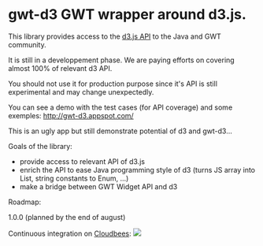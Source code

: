gwt-d3 GWT wrapper around d3.js.
======

This library provides access to the [d3.js API](http://d3js.org/) to the Java and GWT community.

It is still in a developpement phase. We are paying efforts on covering almost 100% of relevant d3 API.

You should not use it for production purpose since it's API is still experimental and may change unexpectedly.

You can see a demo with the test cases (for API coverage) and some exemples:
http://gwt-d3.appspot.com/

This is an ugly app but still demonstrate potential of d3 and gwt-d3... 

Goals of the library:
- provide access to relevant API of d3.js
- enrich the API to ease Java programming style of d3 (turns JS array into List, string constants to Enum, ...)
- make a bridge between GWT Widget API and d3 


Roadmap:

1.0.0 (planned by the end of august) 



Continuous integration on <a href="https://gwt-d3.ci.cloudbees.com/job/CI%20of%20gwt-d3/">Cloudbees</a>:
<a href='https://gwt-d3.ci.cloudbees.com/job/CI%20of%20gwt-d3/'><img src='https://gwt-d3.ci.cloudbees.com/buildStatus/icon?job=CI of gwt-d3'></a>

